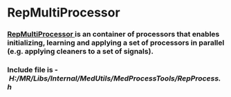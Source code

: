 # RepMultiProcessor
### [RepMultiProcessor ](http://node-04/Libs/html/classRepMultiProcessor)is an container of processors that enables initializing, learning and applying a set of processors in parallel (e.g. applying cleaners to a set of signals).
### Include file is - *H:/MR/Libs/Internal/MedUtils/MedProcessTools/RepProcess.h*
